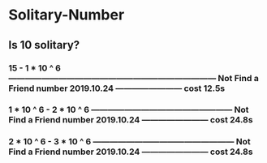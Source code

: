 # Solitary-Number

## Is 10 solitary?

### 15 - 1 * 10 ^ 6 ————————————————————————— Not Find a Friend number  2019.10.24 ———————— cost 12.5s
### 1 * 10 ^ 6 - 2 * 10 ^ 6 ————————————————— Not Find a Friend number  2019.10.24 ———————— cost 24.8s
### 2 * 10 ^ 6 - 3 * 10 ^ 6 ————————————————— Not Find a Friend number  2019.10.24 ———————— cost 24.8s                   
